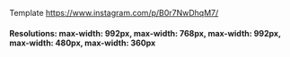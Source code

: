 Template https://www.instagram.com/p/B0r7NwDhqM7/

#### Resolutions: max-width: 992px, max-width: 768px, max-width: 992px, max-width: 480px,  max-width: 360px
